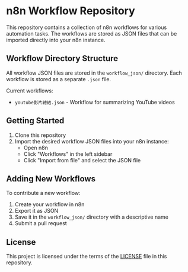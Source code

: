 # n8n Workflow Repository

This repository contains a collection of n8n workflows for various automation tasks. The workflows are stored as JSON files that can be imported directly into your n8n instance.

## Workflow Directory Structure

All workflow JSON files are stored in the `workflow_json/` directory. Each workflow is stored as a separate `.json` file.

Current workflows:
- `youtube影片總結.json` - Workflow for summarizing YouTube videos

## Getting Started

1. Clone this repository
2. Import the desired workflow JSON files into your n8n instance:
   - Open n8n
   - Click "Workflows" in the left sidebar
   - Click "Import from file" and select the JSON file

## Adding New Workflows

To contribute a new workflow:
1. Create your workflow in n8n
2. Export it as JSON
3. Save it in the `workflow_json/` directory with a descriptive name
4. Submit a pull request

## License

This project is licensed under the terms of the [LICENSE](LICENSE) file in this repository.
